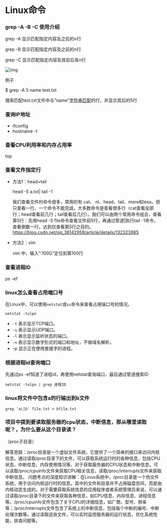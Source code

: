 

# Linux命令

### grep -A -B -C 使用介绍

grep -A 显示匹配指定内容及之后的n行

grep -B  显示匹配指定内容及之前的n行

grep -C  显示匹配指定内容及其前后各n行

![img](https://img-blog.csdnimg.cn/7e9f85cf26194151931d81ea5d6625cb.png)

例子

$  grep -A  5  name  test.txt

搜索匹配test.txt文件中与”name”[字符串匹配](https://so.csdn.net/so/search?q=字符串匹配&spm=1001.2101.3001.7020)的行，并显示其后的5行

### 查询IP地址

- ifconfig
- hostname -I

### 查看CPU利用率和内存占用率

top

### 查看文件指定行

- 方法1：head+tail

  head -5 a.txt| tail -1

  我们查看文件的命令很多，常用的有 cat、 nl、head、tail、more和less。但只查看一行，一个命令不能完成，大多数命令是查看很多行（cat查看全部行；head查看前几行；tail查看后几行）。我们可以由两个常用命令组合，查看第5行：先用head  -5  file命令查看文件前5行，再通过管道|执行tail  -1命令，查看倒数一行，达到仅查看第5行之目的。
  https://blog.csdn.net/qq_36142959/article/details/132323985

- 方法2：vim

  vim 中，输入“:100G”定位到第100行

### 查看进程ID

ps -ef

### linux怎么查看占用端口号

在Linux中，可以使用`netstat`或`ss`命令来查看占用端口号的情况。

```
netstat -tulpn
```

- `-t` 表示显示TCP端口。
- `-u` 表示显示UDP端口。
- `-l` 表示显示监听状态的端口。
- `-n` 表示显示数字形式的端口和地址，不做域名解析。
- -p 显示正在使用套接字的进程。



### 根据进程id查询端口

先通过ps -ef知道了进程id，再使用netstat查询端口，最后通过管道搜索ID

```
netstat -tulpn | grep 进程ID
```



### linux将文件中包含a的行输出到b文件

```
grep 'a\|b' file.txt > bfile.txt
```





### 项目中提到要读取服务器的cpu状态，中断信息，那从哪里读取呢？，为什么要从这个目录读？

（proc子目录）

解答思路：/proc目录是一个虚拟文件系统，它提供了一个简单的接口来访问内核信息。通过读取/proc目录下的文件，可以获取系统运行时的各种信息，包括CPU状态、中断信息、内存使用情况等。对于获取服务器的CPU状态和中断信息，可以读取/proc/cpuinfo文件来获取CPU相关信息，读取/proc/interrupts文件来获取中断信息。 问题考点的深度知识讲解：在Linux系统中，/proc目录是一个伪文件系统，用于访问内核运行时的信息。其中的文件和目录并不占用磁盘空间，而是由内核动态生成的。对于需要获取系统信息的应用程序或者系统管理员来说，可以通过读取/proc目录下的文件来获取各种信息，如CPU信息、内存信息、进程信息等。/proc/cpuinfo文件包含了关于CPU的详细信息，如厂商、型号、频率等；/proc/interrupts文件包含了系统上的中断信息，包括每个中断的编号、中断处理次数等。通过读取这些文件，可以实时监控服务器的运行状态，优化系统性能，排查问题等。